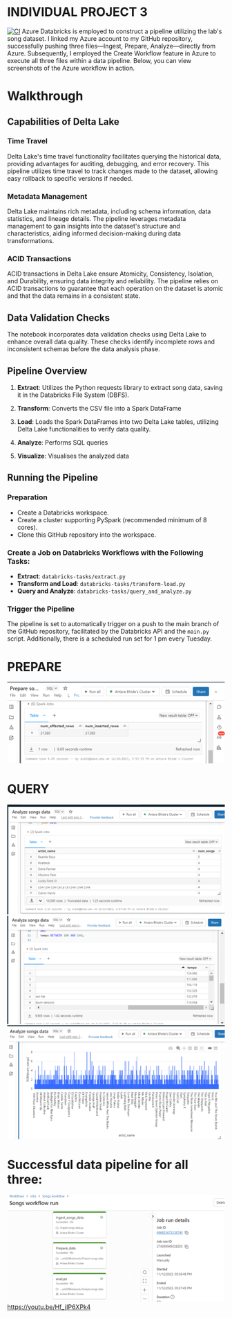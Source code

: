 # INDIVIDUAL PROJECT 3
[![CI](https://github.com/Antara999333/IDS-706_Proj1/actions/workflows/cicd.yml/badge.svg)](https://github.com/Antara999333/IDS-706_Proj1/actions/workflows/cicd.yml)
Azure Databricks is employed to construct a pipeline utilizing the lab's song dataset. I linked my Azure account to my GitHub repository, successfully pushing three files—Ingest, Prepare, Analyze—directly from Azure. Subsequently, I employed the Create Workflow feature in Azure to execute all three files within a data pipeline. Below, you can view screenshots of the Azure workflow in action.

# Walkthrough

## Capabilities of Delta Lake

### Time Travel

Delta Lake's time travel functionality facilitates querying the historical data, providing advantages for auditing, debugging, and error recovery. This pipeline utilizes time travel to track changes made to the dataset, allowing easy rollback to specific versions if needed.

### Metadata Management

Delta Lake maintains rich metadata, including schema information, data statistics, and lineage details. The pipeline leverages metadata management to gain insights into the dataset's structure and characteristics, aiding informed decision-making during data transformations.

### ACID Transactions

ACID transactions in Delta Lake ensure Atomicity, Consistency, Isolation, and Durability, ensuring data integrity and reliability. The pipeline relies on ACID transactions to guarantee that each operation on the dataset is atomic and that the data remains in a consistent state.

## Data Validation Checks

The notebook incorporates data validation checks using Delta Lake to enhance overall data quality. These checks identify incomplete rows and inconsistent schemas before the data analysis phase.


## Pipeline Overview

1. **Extract**: Utilizes the Python requests library to extract song data, saving it in the Databricks File System (DBFS).
   
2. **Transform**: Converts the CSV file into a Spark DataFrame

3. **Load**: Loads the Spark DataFrames into two Delta Lake tables, utilizing Delta Lake functionalities to verify data quality.

4. **Analyze**: Performs SQL queries

5. **Visualize**: Visualises the analyzed data

## Running the Pipeline

### Preparation

- Create a Databricks workspace.
- Create a cluster supporting PySpark (recommended minimum of 8 cores).
- Clone this GitHub repository into the workspace.

### Create a Job on Databricks Workflows with the Following Tasks:

- **Extract**: `databricks-tasks/extract.py`
- **Transform and Load**: `databricks-tasks/transform-load.py`
- **Query and Analyze**: `databricks-tasks/query_and_analyze.py`

### Trigger the Pipeline

The pipeline is set to automatically trigger on a push to the main branch of the GitHub repository, facilitated by the Databricks API and the `main.py` script. Additionally, there is a scheduled run set for 1 pm every Tuesday.


# PREPARE
![Alt Text](preparepic.png)

# QUERY
![Alt Text](analyzesongspic.png)
![Alt Text](analyzepicure.png)
![Alt Text](visualisation_Individualproject.png)


# Successful data pipeline for all three: 
![Alt Text](new_workflow.png)
https://youtu.be/Hf_jIP6XPk4











